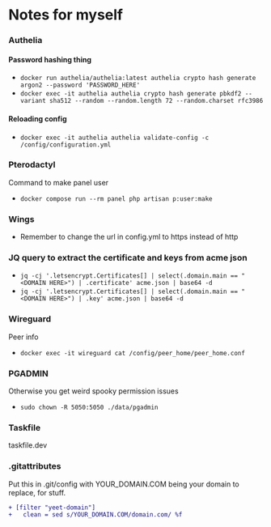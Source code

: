 # Notes for myself

### Authelia

#### Password hashing thing
- `docker run authelia/authelia:latest authelia crypto hash generate argon2 --password 'PASSWORD_HERE'`
- `docker exec -it authelia authelia crypto hash generate pbkdf2 --variant sha512 --random --random.length 72 --random.charset rfc3986`

#### Reloading config
- `docker exec -it authelia authelia validate-config -c /config/configuration.yml`

### Pterodactyl

Command to make panel user
- `docker compose run --rm panel php artisan p:user:make`

### Wings

- Remember to change the url in config.yml to https instead of http

### JQ query to extract the certificate and keys from acme json

- `jq -cj '.letsencrypt.Certificates[] | select(.domain.main == "<DOMAIN HERE>") | .certificate' acme.json | base64 -d`
- `jq -cj '.letsencrypt.Certificates[] | select(.domain.main == "<DOMAIN HERE>") | .key' acme.json | base64 -d`

### Wireguard

Peer info

- `docker exec -it wireguard cat /config/peer_home/peer_home.conf`

### PGADMIN

Otherwise you get weird spooky permission issues
- `sudo chown -R 5050:5050 ./data/pgadmin`

### Taskfile

taskfile.dev

### .gitattributes

Put this in .git/config with YOUR_DOMAIN.COM being your domain to replace, for stuff.
```diff 
+ [filter "yeet-domain"]
+	clean = sed s/YOUR_DOMAIN.COM/domain.com/ %f
```
